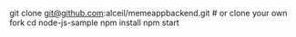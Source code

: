 git clone git@github.com:alceil/memeappbackend.git # or clone your own fork
cd node-js-sample
npm install
npm start
